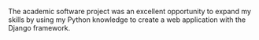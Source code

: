 The academic software project was an excellent opportunity to expand my skills by using my Python knowledge to create a web application with the Django framework.

